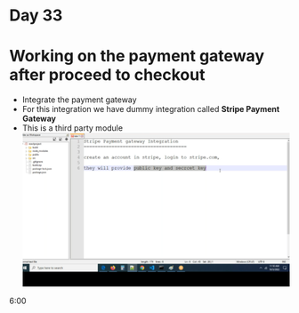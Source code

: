 # Day 33
# Working on the payment gateway after proceed to checkout
* Integrate the payment gateway 
* For this integration we have dummy integration called **Stripe Payment Gateway**
* This is a third party module
![alt text](images/img1.png)

6:00










































